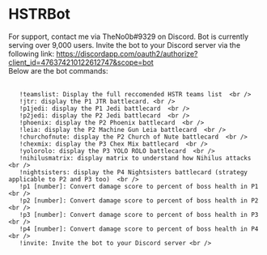 # HSTRBot

For support, contact me via TheNo0b#9329 on Discord. Bot is currently serving over 9,000 users. Invite the bot to your Discord server via the following link: https://discordapp.com/oauth2/authorize?client_id=476374210122612747&scope=bot  <br /> Below are the bot commands: <br /> <br /> 

       !teamslist: Display the full reccomended HSTR teams list  <br /> 
       !jtr: display the P1 JTR battlecard. <br /> 
       !p1jedi: display the P1 Jedi battlecard  <br /> 
       !p2jedi: display the P2 Jedi battlecard  <br /> 
       !phoenix: display the P2 Phoenix battlecard  <br /> 
       !leia: display the P2 Machine Gun Leia battlecard  <br /> 
       !churchofnute: display the P2 Church of Nute battlecard  <br /> 
       !chexmix: display the P3 Chex Mix battlecard  <br /> 
       !yolorolo: display the P3 YOLO ROLO battlecard  <br /> 
       !nihilusmatrix: display matrix to understand how Nihilus attacks  <br /> 
       !nightsisters: display the P4 Nightsisters battlecard (strategy applicable to P2 and P3 too)  <br /> 
       !p1 [number]: Convert damage score to percent of boss health in P1  <br /> 
       !p2 [number]: Convert damage score to percent of boss health in P2  <br /> 
       !p3 [number]: Convert damage score to percent of boss health in P3  <br /> 
       !p4 [number]: Convert damage score to percent of boss health in P4  <br /> 
       !invite: Invite the bot to your Discord server <br /> 
